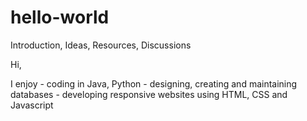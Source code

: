 # hello-world
Introduction, Ideas, Resources, Discussions

Hi,

I enjoy 
    - coding in Java, Python
    - designing, creating and maintaining databases
    - developing responsive websites using HTML, CSS and Javascript
